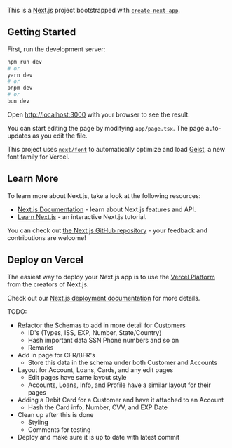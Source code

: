 This is a [Next.js](https://nextjs.org) project bootstrapped with [`create-next-app`](https://nextjs.org/docs/app/api-reference/cli/create-next-app).

## Getting Started

First, run the development server:

```bash
npm run dev
# or
yarn dev
# or
pnpm dev
# or
bun dev
```

Open [http://localhost:3000](http://localhost:3000) with your browser to see the result.

You can start editing the page by modifying `app/page.tsx`. The page auto-updates as you edit the file.

This project uses [`next/font`](https://nextjs.org/docs/app/building-your-application/optimizing/fonts) to automatically optimize and load [Geist](https://vercel.com/font), a new font family for Vercel.

## Learn More

To learn more about Next.js, take a look at the following resources:

- [Next.js Documentation](https://nextjs.org/docs) - learn about Next.js features and API.
- [Learn Next.js](https://nextjs.org/learn) - an interactive Next.js tutorial.

You can check out [the Next.js GitHub repository](https://github.com/vercel/next.js) - your feedback and contributions are welcome!

## Deploy on Vercel

The easiest way to deploy your Next.js app is to use the [Vercel Platform](https://vercel.com/new?utm_medium=default-template&filter=next.js&utm_source=create-next-app&utm_campaign=create-next-app-readme) from the creators of Next.js.

Check out our [Next.js deployment documentation](https://nextjs.org/docs/app/building-your-application/deploying) for more details.


TODO: 
<!-- -   Refactor the Add New Account for an existing customer DONE -->
-   Refactor the Schemas to add in more detail for Customers 
    -   ID's (Types, ISS, EXP, Number, State/Country)
    -   Hash important data SSN Phone numbers and so on
    -   Remarks
-   Add in page for CFR/BFR's 
    -   Store this data in the schema under both Customer and Accounts
-   Layout for Account, Loans, Cards, and any edit pages
    -   Edit pages have same layout style
    -   Accounts, Loans, Info, and Profile have a similar layout for their pages
-   Adding a Debit Card for a Customer and have it attached to an Account
    -   Hash the Card info, Number, CVV, and EXP Date
-   Clean up after this is done
    -   Styling
    -   Comments for testing
-   Deploy and make sure it is up to date with latest commit
<!-- -   CREATE CUSTOMER REFACTOR 
    -   Break down creation into different parts
    -   Part 1: Creating customer first name, birthday, ssn, phone, email, and address
    -   Part 2: Create the identification for that new customer
    -   Part 3: any accounts the customer may have or need to open
    -   IDEA here is to have a page for each part and that way once a new customer is created and has an ID it will be passed down to the other pages so everything is linked
    -   May have to refactor the code in Validations and Actions files for create route. 
    -   Time being have each part be its on page.  -->
    